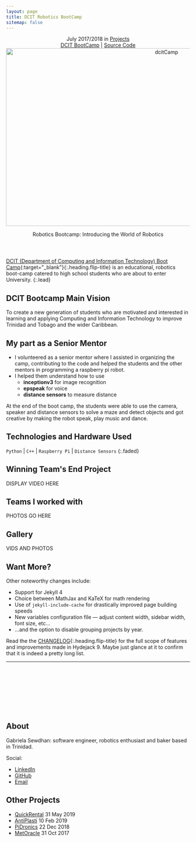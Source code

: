 ```yaml
---
layout: page
title: DCIT Robotics BootCamp
sitemap: false
---
```



<div markdown="0">
  <header>
    <div class ="row_project">
      <div class="column_project_l">
        <div class="post-date"> 
          <time datetime="2020-05-31T00:00:00+00:00">July 2017/2018</time> in <a href="/portfolio/projects_test/" class="flip-title">Projects</a>
        </div>
      </div>
      <div class="column_project_l2">
        <a href="https://sta.uwi.edu/fst/dcit/bootcamp/2018/home" target="_blank" class="external heading flip-title">DCIT BootCamp</a> |
        <a href="https://github.com/PiDronics" target="_blank" class="external heading flip-title">Source Code</a>
      </div>
    </div>
    <div class="lead aspect-ratio sixteen-nine flip-project-img"> 
      <img src="/portfolio/images/projects/dcit_bootcamp/dcit_curie.jpg" alt="dcitCamp" width="864" height="486" loading="lazy">
    </div>
    <p class="note-sm" title="dcitCamp"> Robotics Bootcamp: Introducing the World of Robotics </p>
  </header>
</div>


[DCIT (Department of Computing and Information Technology) Boot Camp](https://sta.uwi.edu/fst/dcit/bootcamp/2018/home){:target="_blank"}{:.heading.flip-title} is an educational, robotics boot-camp catered to high school students who are about to enter University. 
{:.lead}


## DCIT Bootcamp Main Vision
To create a new generation of students who are motivated and interested in learning and applying Computing and Information Technology to improve Trinidad and Tobago and the wider Caribbean.

## My part as a Senior Mentor

- I volunteered as a senior mentor where I assisted in organizing the camp, contributing to the code and helped the students and the other mentors in programming a raspberry pi robot. 
- I helped them understand how to use 
  - **inceptionv3** for image recognition
  - **epspeak** for voice 
  - **distance sensors** to measure distance
  
At the end of the boot camp, the students were able to use the camera, speaker and distance sensors to solve a maze and detect objects and got creative by making the robot speak, play music and dance.


## Technologies and Hardware Used
`Python` | `C++` | `Raspberry Pi` | `Distance Sensors`
{:.faded}


## Winning Team's End Project

DISPLAY VIDEO HERE


## Teams I worked with
PHOTOS GO HERE


## Gallery
VIDS AND PHOTOS


## Want More?

Other noteworthy changes include:
- Support for Jekyll 4
- Choice between MathJax and KaTeX for math rendering
- Use of `jekyll-include-cache` for drastically improved page building speeds
- New variables configuration file — adjust content width, sidebar width, font size, etc...
- ...and the option to disable grouping projects by year.

Read the the [CHANGELOG](../../CHANGELOG.md){:.heading.flip-title} for the full scope of features and improvements made in Hydejack 9.
Maybe just glance at it to confirm that it is indeed a pretty long list.


<div markdown="0">
  <hr class="dingbat related">
  <aside class="about related mt4 mb4" role="complementary">
    <div class="author mt4"> 
      <img src="/portfolio/images/gabieicon_128.png" srcset="/portfolio/images/gabieicon_128.png 1x,/portfolio/images/gabieicon_256.png 2x" alt="<Gabriela> <Sewdhan>" class="avatar" width="120" height="120" loading="lazy" style="opacity: 0;">
      <h2 class="page-title hr-bottom"> About</h2>
      <p>Gabriela Sewdhan: software engineer, robotics enthusiast and baker based in Trinidad.</p>
      <div class="sidebar-social"> <span class="sr-only">Social:</span>
        <ul>
          <li> 
            <a href="https://www.linkedin.com/in/gabriela-sewdhan-3ba495120" target="_blank" title="LinkedIn" class="no-mark-external"> <span class="icon-linkedin2"></span> <span class="sr-only">LinkedIn</span> </a>
          </li>
          <li> 
            <a href="https://github.com/GabrielaSewdhan" target="_blank" title="GitHub" class="no-mark-external"> <span class="icon-github"></span> <span class="sr-only">GitHub</span> </a>
          </li>
          <li> 
            <a href="mailto:gabiems13@gmail.com" target="_blank" title="Email" class="no-mark-external"> <span class="icon-mail"></span> <span class="sr-only">Email</span> </a>
          </li>
        </ul>
      </div>
    </div>
  </aside>
  <aside class="related mb4" role="complementary">
    <h2 class="hr-bottom">Other Projects</h2>
    <ul class="related-posts">
      <li class="h4"> 
        <a href="/portfolio/projectlist/QuickRental/" class="flip-title"><span>QuickRental</span></a> <time class="faded fine" datetime="2020-07-03T00:00:00+00:00">31 May 2019</time>
      </li>
      <li class="h4"> 
        <a href="/portfolio/projectlist/AntiPlasti/" class="flip-title"><span>AntiPlasti</span></a> <time class="faded fine" datetime="2018-06-01T00:00:00+00:00">10 Feb 2019</time>
      </li>
      <li class="h4"> 
        <a href="/portfolio/projectlist/dcitCamp-2017-2018/" class="flip-title"><span>PiDronics</span></a> <time class="faded fine" datetime="2017-11-23T00:00:00+00:00">22 Dec 2018</time>
      </li>
      <li class="h4"> 
        <a href="/portfolio/projectlist/MetOracle/" class="flip-title"><span>MetOracle</span></a> <time class="faded fine" datetime="2017-11-23T00:00:00+00:00">31 Oct 2017</time>
      </li>
    </ul>
  </aside>
</div>
